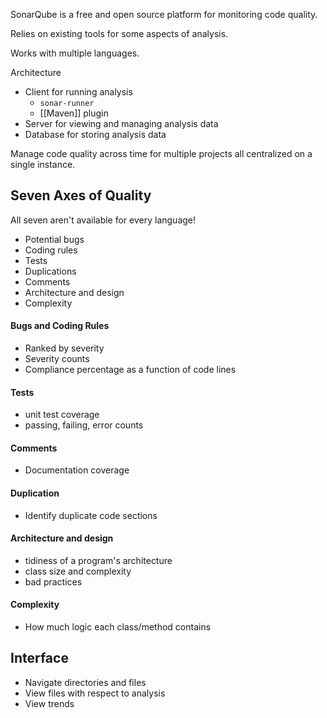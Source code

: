 SonarQube is a free and open source platform for monitoring code quality.

Relies on existing tools for some aspects of analysis.

Works with multiple languages.

Architecture
- Client for running analysis
	- `sonar-runner`
	- [[Maven]] plugin
- Server for viewing and managing analysis data
- Database for storing analysis data

Manage code quality across time for multiple projects all centralized on a single instance.

## Seven Axes of Quality

All seven aren't available for every language!

- Potential bugs
- Coding rules
- Tests
- Duplications
- Comments
- Architecture and design
- Complexity

#### Bugs and Coding Rules
- Ranked by severity
- Severity counts
- Compliance percentage as a function of code lines

#### Tests
- unit test coverage
- passing, failing, error counts

#### Comments
- Documentation coverage

#### Duplication
- Identify duplicate code sections

#### Architecture and design
- tidiness of a program's architecture
- class size and complexity
- bad practices

#### Complexity
- How much logic each class/method contains


## Interface

- Navigate directories and files
- View files with respect to analysis
- View trends

